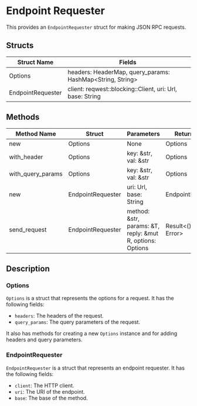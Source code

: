 # Endpoint Requester

This provides an `EndpointRequester` struct for making JSON RPC requests.

## Structs

| Struct Name | Fields |
|-------------|--------|
| Options | headers: HeaderMap, query_params: HashMap<String, String> |
| EndpointRequester | client: reqwest::blocking::Client, uri: Url, base: String |

## Methods

| Method Name | Struct | Parameters | Return Type |
|-------------|-----------|------------|-------------|
| new | Options | None | Options |
| with_header | Options | key: &str, val: &str | Options |
| with_query_params | Options | key: &str, val: &str | Options |
| new | EndpointRequester | uri: Url, base: String | EndpointRequester |
| send_request | EndpointRequester | method: &str, params: &T, reply: &mut R, options: Options | Result<(), Box Error> |

## Description

### Options

`Options` is a struct that represents the options for a request. It has the following fields:

- `headers`: The headers of the request.
- `query_params`: The query parameters of the request.

It also has methods for creating a new `Options` instance and for adding headers and query parameters.

### EndpointRequester

`EndpointRequester` is a struct that represents an endpoint requester. It has the following fields:

- `client`: The HTTP client.
- `uri`: The URI of the endpoint.
- `base`: The base of the method.
